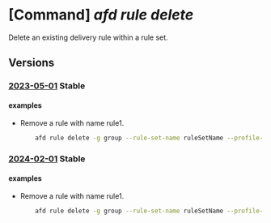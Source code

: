 # [Command] _afd rule delete_

Delete an existing delivery rule within a rule set.

## Versions

### [2023-05-01](/Resources/mgmt-plane/L3N1YnNjcmlwdGlvbnMve30vcmVzb3VyY2Vncm91cHMve30vcHJvdmlkZXJzL21pY3Jvc29mdC5jZG4vcHJvZmlsZXMve30vcnVsZXNldHMve30vcnVsZXMve30=/2023-05-01.xml) **Stable**

<!-- mgmt-plane /subscriptions/{}/resourcegroups/{}/providers/microsoft.cdn/profiles/{}/rulesets/{}/rules/{} 2023-05-01 -->

#### examples

- Remove a rule with name rule1.
    ```bash
        afd rule delete -g group --rule-set-name ruleSetName --profile-name profile --rule-name rule1
    ```

### [2024-02-01](/Resources/mgmt-plane/L3N1YnNjcmlwdGlvbnMve30vcmVzb3VyY2Vncm91cHMve30vcHJvdmlkZXJzL21pY3Jvc29mdC5jZG4vcHJvZmlsZXMve30vcnVsZXNldHMve30vcnVsZXMve30=/2024-02-01.xml) **Stable**

<!-- mgmt-plane /subscriptions/{}/resourcegroups/{}/providers/microsoft.cdn/profiles/{}/rulesets/{}/rules/{} 2024-02-01 -->

#### examples

- Remove a rule with name rule1.
    ```bash
        afd rule delete -g group --rule-set-name ruleSetName --profile-name profile --rule-name rule1
    ```
